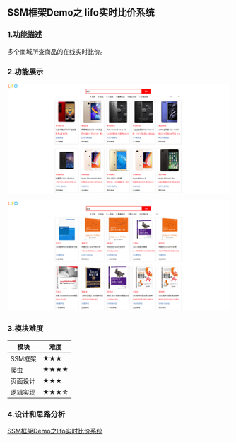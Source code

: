 ## SSM框架Demo之 lifo实时比价系统
### 1.功能描述
多个商城所查商品的在线实时比价。
### 2.功能展示

![1](README/1.png)

![2](README/2.png)

### 3.模块难度

| 模块 | 难度 |
|---|---|
| SSM框架 | ★★★ |
| 爬虫 | ★★★★ |
| 页面设计 | ★★★ |
| 逻辑实现 | ★★★☆ |

### 4.设计和思路分析
[SSM框架Demo之lifo实时比价系统](https://lifoer.github.io/2018/04/15/SSM框架Demo之lifo实时比价系统/)
